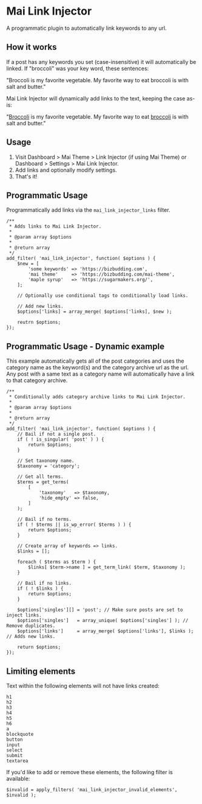 # Mai Link Injector
A programmatic plugin to automatically link keywords to any url.

## How it works
If a post has any keywords you set (case-insensitive) it will automatically be linked. If "broccoli" was your key word, these sentences:

"Broccoli is my favorite vegetable. My favorite way to eat broccoli is with salt and butter."

Mai Link Injector will dynamically add links to the text, keeping the case as-is:

"<a href="https://example.com">Broccoli</a> is my favorite vegetable. My favorite way to eat <a href="https://example.com">broccoli</a> is with salt and butter."

## Usage
1. Visit Dashboard > Mai Theme > Link Injector (if using Mai Theme) or Dashboard > Settings > Mai Link Injector.
2. Add links and optionally modify settings.
3. That's it!

## Programmatic Usage

Programmatically add links via the `mai_link_injector_links` filter.
```
/**
 * Adds links to Mai Link Injector.
 *
 * @param array $options
 *
 * @return array
 */
add_filter( 'mai_link_injector', function( $options ) {
	$new = [
		'some keywords' => 'https://bizbudding.com',
		'mai theme'     => 'https://bizbudding.com/mai-theme',
		'maple syrup'   => 'https://sugarmakers.org/',
	];

	// Optionally use conditional tags to conditionally load links.

	// Add new links.
	$options['links] = array_merge( $options['links], $new );

	reutrn $options;
});
```

## Programmatic Usage - Dynamic example
This example automatically gets all of the post categories and uses the category name as the keyword(s) and the category archive url as the url. Any post with a same text as a category name will automatically have a link to that category archive.

```
/**
 * Conditionally adds category archive links to Mai Link Injector.
 *
 * @param array $options
 *
 * @return array
 */
add_filter( 'mai_link_injector', function( $options ) {
	// Bail if not a single post.
	if ( ! is_singular( 'post' ) ) {
		return $options;
	}

	// Set taxonomy name.
	$taxonomy = 'category';

	// Get all terms.
	$terms = get_terms(
		[
			'taxonomy'   => $taxonomy,
			'hide_empty' => false,
		]
	);

	// Bail if no terms.
	if ( ! $terms || is_wp_error( $terms ) ) {
		return $options;
	}

	// Create array of keywords => links.
	$links = [];

	foreach ( $terms as $term ) {
		$links[ $term->name ] = get_term_link( $term, $taxonomy );
	}

	// Bail if no links.
	if ( ! $links ) {
		return $options;
	}

	$options['singles'][] = 'post'; // Make sure posts are set to inject links.
	$options['singles']   = array_unique( $options['singles'] ); // Remove duplicates.
	$options['links']     = array_merge( $options['links'], $links ); // Adds new links.

	return $options;
});
```

## Limiting elements
Text within the following elements will not have links created:
```
h1
h2
h3
h4
h5
h6
a
blockquote
button
input
select
submit
textarea
```
If you'd like to add or remove these elements, the following filter is available:
```
$invalid = apply_filters( 'mai_link_injector_invalid_elements', $invalid );
```
